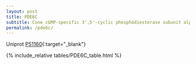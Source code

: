 ```yaml
---
layout: post
title: PDE6C
subtitle: Cone cGMP-specific 3',5'-cyclic phosphodiesterase subunit alpha'
permalink: /pde6c/
---
```



Uniprot [P51160](http://www.uniprot.org/uniprot/P51160){:target="_blank"}

{% include_relative tables/PDE6C_table.html %}